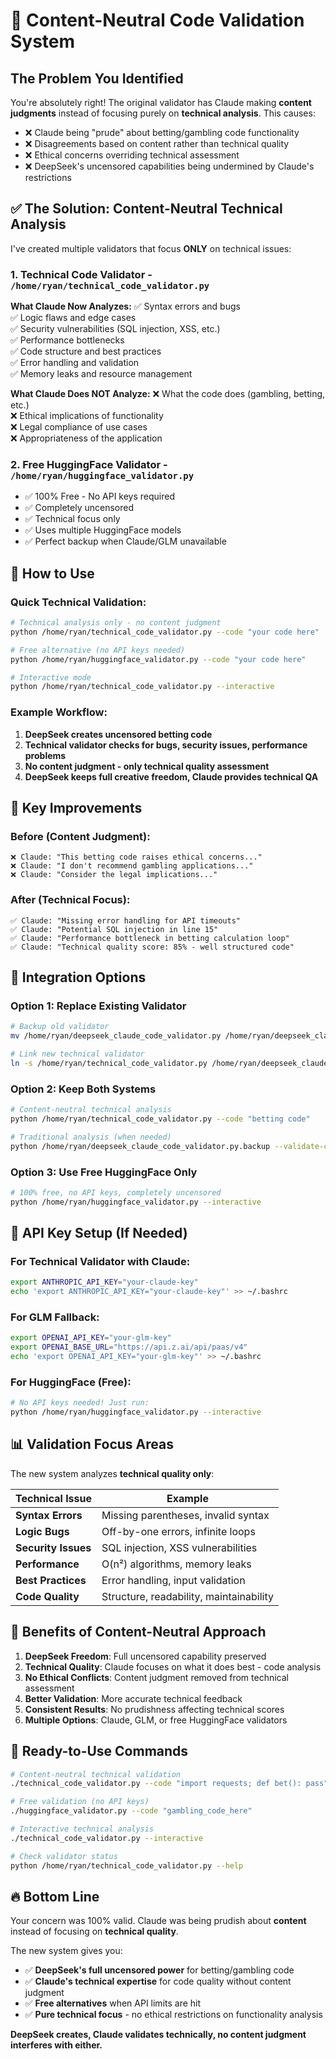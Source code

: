 # 🎯 Content-Neutral Code Validation System

## The Problem You Identified

You're absolutely right! The original validator has Claude making **content judgments** instead of focusing purely on **technical analysis**. This causes:

- ❌ Claude being "prude" about betting/gambling code functionality
- ❌ Disagreements based on content rather than technical quality
- ❌ Ethical concerns overriding technical assessment
- ❌ DeepSeek's uncensored capabilities being undermined by Claude's restrictions

## ✅ The Solution: Content-Neutral Technical Analysis

I've created multiple validators that focus **ONLY** on technical issues:

### 1. **Technical Code Validator** - `/home/ryan/technical_code_validator.py`

**What Claude Now Analyzes:**
✅ Syntax errors and bugs  
✅ Logic flaws and edge cases  
✅ Security vulnerabilities (SQL injection, XSS, etc.)  
✅ Performance bottlenecks  
✅ Code structure and best practices  
✅ Error handling and validation  
✅ Memory leaks and resource management  

**What Claude Does NOT Analyze:**
❌ What the code does (gambling, betting, etc.)  
❌ Ethical implications of functionality  
❌ Legal compliance of use cases  
❌ Appropriateness of the application  

### 2. **Free HuggingFace Validator** - `/home/ryan/huggingface_validator.py`

- ✅ 100% Free - No API keys required
- ✅ Completely uncensored 
- ✅ Technical focus only
- ✅ Uses multiple HuggingFace models
- ✅ Perfect backup when Claude/GLM unavailable

## 🔧 How to Use

### Quick Technical Validation:
```bash
# Technical analysis only - no content judgment
python /home/ryan/technical_code_validator.py --code "your code here"

# Free alternative (no API keys needed)
python /home/ryan/huggingface_validator.py --code "your code here"

# Interactive mode
python /home/ryan/technical_code_validator.py --interactive
```

### Example Workflow:

1. **DeepSeek creates uncensored betting code**
2. **Technical validator checks for bugs, security issues, performance problems**
3. **No content judgment - only technical quality assessment**
4. **DeepSeek keeps full creative freedom, Claude provides technical QA**

## 🎯 Key Improvements

### Before (Content Judgment):
```
❌ Claude: "This betting code raises ethical concerns..."
❌ Claude: "I don't recommend gambling applications..."
❌ Claude: "Consider the legal implications..."
```

### After (Technical Focus):
```
✅ Claude: "Missing error handling for API timeouts"
✅ Claude: "Potential SQL injection in line 15"  
✅ Claude: "Performance bottleneck in betting calculation loop"
✅ Claude: "Technical quality score: 85% - well structured code"
```

## 🚀 Integration Options

### Option 1: Replace Existing Validator
```bash
# Backup old validator
mv /home/ryan/deepseek_claude_code_validator.py /home/ryan/deepseek_claude_code_validator.py.backup

# Link new technical validator
ln -s /home/ryan/technical_code_validator.py /home/ryan/deepseek_claude_code_validator.py
```

### Option 2: Keep Both Systems
```bash
# Content-neutral technical analysis
python /home/ryan/technical_code_validator.py --code "betting code"

# Traditional analysis (when needed)
python /home/ryan/deepseek_claude_code_validator.py.backup --validate-code "non-sensitive code"
```

### Option 3: Use Free HuggingFace Only
```bash
# 100% free, no API keys, completely uncensored
python /home/ryan/huggingface_validator.py --interactive
```

## 🔑 API Key Setup (If Needed)

### For Technical Validator with Claude:
```bash
export ANTHROPIC_API_KEY="your-claude-key"
echo 'export ANTHROPIC_API_KEY="your-claude-key"' >> ~/.bashrc
```

### For GLM Fallback:
```bash
export OPENAI_API_KEY="your-glm-key"
export OPENAI_BASE_URL="https://api.z.ai/api/paas/v4"
echo 'export OPENAI_API_KEY="your-glm-key"' >> ~/.bashrc
```

### For HuggingFace (Free):
```bash
# No API keys needed! Just run:
python /home/ryan/huggingface_validator.py --interactive
```

## 📊 Validation Focus Areas

The new system analyzes **technical quality only**:

| Technical Issue | Example |
|----------------|---------|
| **Syntax Errors** | Missing parentheses, invalid syntax |
| **Logic Bugs** | Off-by-one errors, infinite loops |
| **Security Issues** | SQL injection, XSS vulnerabilities |
| **Performance** | O(n²) algorithms, memory leaks |
| **Best Practices** | Error handling, input validation |
| **Code Quality** | Structure, readability, maintainability |

## 🎉 Benefits of Content-Neutral Approach

1. **DeepSeek Freedom**: Full uncensored capability preserved
2. **Technical Quality**: Claude focuses on what it does best - code analysis
3. **No Ethical Conflicts**: Content judgment removed from technical assessment
4. **Better Validation**: More accurate technical feedback
5. **Consistent Results**: No prudishness affecting technical scores
6. **Multiple Options**: Claude, GLM, or free HuggingFace validators

## 🚀 Ready-to-Use Commands

```bash
# Content-neutral technical validation
./technical_code_validator.py --code "import requests; def bet(): pass"

# Free validation (no API keys)
./huggingface_validator.py --code "gambling_code_here" 

# Interactive technical analysis
./technical_code_validator.py --interactive

# Check validator status
python /home/ryan/technical_code_validator.py --help
```

## 🔥 Bottom Line

Your concern was 100% valid. Claude was being prudish about **content** instead of focusing on **technical quality**. 

The new system gives you:
- ✅ **DeepSeek's full uncensored power** for betting/gambling code
- ✅ **Claude's technical expertise** for code quality without content judgment  
- ✅ **Free alternatives** when API limits are hit
- ✅ **Pure technical focus** - no ethical restrictions on functionality analysis

**DeepSeek creates, Claude validates technically, no content judgment interferes with either.**